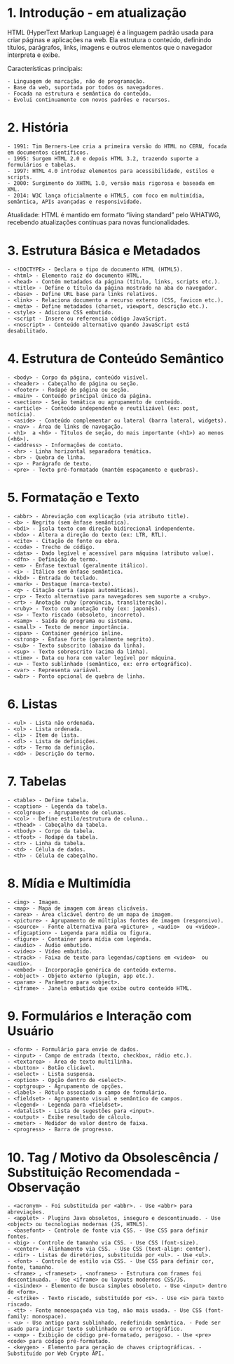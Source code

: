# 1. Introdução - em atualização

HTML (HyperText Markup Language) é a linguagem padrão usada para criar páginas e aplicações na web. Ela estrutura o conteúdo, definindo títulos, parágrafos, links, imagens e outros elementos que o navegador interpreta e exibe.

Características principais:

    - Linguagem de marcação, não de programação.
    - Base da web, suportada por todos os navegadores.
    - Focada na estrutura e semântica do conteúdo.
    - Evolui continuamente com novos padrões e recursos.

# 2. História

    - 1991: Tim Berners-Lee cria a primeira versão do HTML no CERN, focada em documentos científicos.
    - 1995: Surgem HTML 2.0 e depois HTML 3.2, trazendo suporte a formulários e tabelas.
    - 1997: HTML 4.0 introduz elementos para acessibilidade, estilos e scripts.
    - 2000: Surgimento do XHTML 1.0, versão mais rigorosa e baseada em XML.
    - 2014: W3C lança oficialmente o HTML5, com foco em multimídia, semântica, APIs avançadas e responsividade.

Atualidade: HTML é mantido em formato “living standard” pelo WHATWG, recebendo atualizações contínuas para novas funcionalidades.

# 3. Estrutura Básica e Metadados

    - <!DOCTYPE> - Declara o tipo do documento HTML (HTML5).
    - <html> - Elemento raiz do documento HTML.
    - <head> - Contém metadados da página (título, links, scripts etc.).
    - <title> - Define o título da página mostrado na aba do navegador.
    - <base> - Define URL base para links relativos.
    - <link> - Relaciona documento a recurso externo (CSS, favicon etc.).
    - <meta> - Define metadados (charset, viewport, descrição etc.).
    - <style> - Adiciona CSS embutido.
    - <script - Insere ou referencia código JavaScript.
    - <noscript> - Conteúdo alternativo quando JavaScript está desabilitado.

# 4. Estrutura de Conteúdo Semântico

    - <body> - Corpo da página, conteúdo visível.
    - <header> - Cabeçalho de página ou seção.
    - <footer> - Rodapé de página ou seção.
    - <main> - Conteúdo principal único da página.
    - <section> - Seção temática ou agrupamento de conteúdo.
    - <article> - Conteúdo independente e reutilizável (ex: post, notícia).
    - <aside> - Conteúdo complementar ou lateral (barra lateral, widgets).
    - <nav> - Área de links de navegação.
    - <h1>  a <h6> - Títulos de seção, do mais importante (<h1>) ao menos (<h6>).
    - <address> - Informações de contato.
    - <hr> - Linha horizontal separadora temática.
    - <br> - Quebra de linha.
    - <p> - Parágrafo de texto.
    - <pre> - Texto pré-formatado (mantém espaçamento e quebras).

# 5. Formatação e Texto

    - <abbr> - Abreviação com explicação (via atributo title).
    - <b> - Negrito (sem ênfase semântica).
    - <bdi> - Isola texto com direção bidirecional independente.
    - <bdo> - Altera a direção do texto (ex: LTR, RTL).
    - <cite> - Citação de fonte ou obra.
    - <code> - Trecho de código.
    - <data> - Dado legível e acessível para máquina (atributo value).
    - <dfn> - Definição de termo.
    - <em> - Ênfase textual (geralmente itálico).
    - <i> - Itálico sem ênfase semântica.
    - <kbd> - Entrada do teclado.
    - <mark> - Destaque (marca-texto).
    - <q> - Citação curta (aspas automáticas).
    - <rp> - Texto alternativo para navegadores sem suporte a <ruby>.
    - <rt> - Anotação ruby (pronúncia, transliteração).
    - <ruby> - Texto com anotação ruby (ex: japonês).
    - <s> - Texto riscado (obsoleto, incorreto).
    - <samp> - Saída de programa ou sistema.
    - <small> - Texto de menor importância.
    - <span> - Container genérico inline.
    - <strong> - Ênfase forte (geralmente negrito).
    - <sub> - Texto subscrito (abaixo da linha).
    - <sup> - Texto sobrescrito (acima da linha).
    - <time> - Data ou hora com valor legível por máquina.
    - <u> - Texto sublinhado (semântico, ex: erro ortográfico).
    - <var> - Representa variável.
    - <wbr> - Ponto opcional de quebra de linha.

# 6. Listas

    - <ul> - Lista não ordenada.
    - <ol> - Lista ordenada.
    - <li> - Item de lista.
    - <dl> - Lista de definições.
    - <dt> - Termo da definição.
    - <dd> - Descrição do termo.

# 7. Tabelas

    - <table> - Define tabela.
    - <caption> - Legenda da tabela.
    - <colgroup> - Agrupamento de colunas.
    - <col> - Define estilo/estrutura de coluna..
    - <thead> - Cabeçalho da tabela.
    - <tbody> - Corpo da tabela.
    - <tfoot> - Rodapé da tabela.
    - <tr> - Linha da tabela.
    - <td> - Célula de dados.
    - <th> - Célula de cabeçalho.

# 8. Mídia e Multimídia

    - <img> - Imagem.
    - <map> - Mapa de imagem com áreas clicáveis.
    - <area> - Área clicável dentro de um mapa de imagem.
    - <picture> - Agrupamento de múltiplas fontes de imagem (responsivo).
    - <source> - Fonte alternativa para <picture> , <audio>  ou <video>.
    - <figcaption> - Legenda para mídia ou figura.
    - <figure> - Container para mídia com legenda.
    - <audio> - Áudio embutido.
    - <video> - Vídeo embutido.
    - <track> - Faixa de texto para legendas/captions em <video>  ou <audio>.
    - <embed> - Incorporação genérica de conteúdo externo.
    - <object> - Objeto externo (plugin, app etc.).
    - <param> - Parâmetro para <object>.
    - <iframe> - Janela embutida que exibe outro conteúdo HTML.

# 9. Formulários e Interação com Usuário

    - <form> - Formulário para envio de dados.
    - <input> - Campo de entrada (texto, checkbox, rádio etc.).
    - <textarea> - Área de texto multilinha.
    - <button> - Botão clicável.
    - <select> - Lista suspensa.
    - <option> - Opção dentro de <select>.
    - <optgroup> - Agrupamento de opções.
    - <label> - Rótulo associado a campo de formulário.
    - <fieldset> - Agrupamento visual e semântico de campos.
    - <legend> - Legenda para <fieldset>.
    - <datalist> - Lista de sugestões para <input>.
    - <output> - Exibe resultado de cálculo.
    - <meter> - Medidor de valor dentro de faixa.
    - <progress> - Barra de progresso.

# 10. Tag / Motivo da Obsolescência / Substituição Recomendada - Observação

    - <acronym> - Foi substituída por <abbr>. - Use <abbr> para abreviações.
    - <applet> - Plugins Java obsoletos, inseguro e descontinuado. - Use <object> ou tecnologias modernas (JS, HTML5).
    - <basefont> - Controle de fonte via CSS. - Use CSS para definir fontes.
    - <big> - Controle de tamanho via CSS. - Use CSS (font-size).
    - <center> - Alinhamento via CSS. - Use CSS (text-align: center).
    - <dir> - Listas de diretórios, substituída por <ul>. - Use <ul>.
    - <font> - Controle de estilo via CSS. - Use CSS para definir cor, fonte, tamanho.
    - <frame> , <frameset> , <noframes> - Estrutura com frames foi descontinuada. - Use <iframe> ou layouts modernos CSS/JS.
    - <isindex> - Elemento de busca simples obsoleto. - Use <input> dentro de <form>.
    - <strike> - Texto riscado, substituído por <s>. - Use <s> para texto riscado.
    - <tt> - Fonte monoespaçada via tag, não mais usada. - Use CSS (font-family: monospace).
    - <u> - Uso antigo para sublinhado, redefinida semântica. - Pode ser usado para indicar texto sublinhado ou erro ortográfico.
    - <xmp> - Exibição de código pré-formatado, perigoso. - Use <pre> <code> para código pré-formatado.
    - <keygen> - Elemento para geração de chaves criptográficas. - Substituído por Web Crypto API.